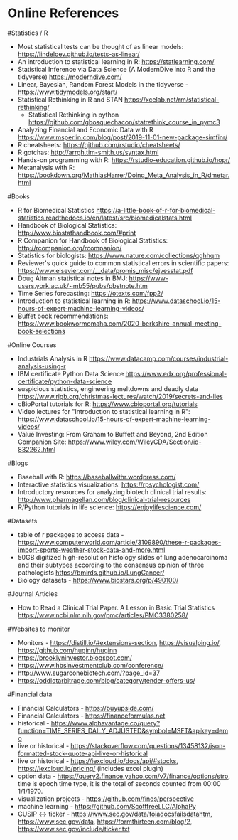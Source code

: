 # Online References

#Statistics / R
* Most statistical tests can be thought of as linear models: https://lindeloev.github.io/tests-as-linear/
* An introduction to statistical learning in R: https://statlearning.com/
* Statistical Inference via Data Science (A ModernDive into R and the tidyverse) https://moderndive.com/
* Linear, Bayesian, Random Forest Models in the tidyverse - https://www.tidymodels.org/start/
* Statistical Rethinking in R and STAN https://xcelab.net/rm/statistical-rethinking/
  * Statistical Rethinking in python https://github.com/gbosquechacon/statrethink_course_in_pymc3
* Analyzing Financial and Economic Data with R https://www.msperlin.com/blog/post/2019-11-01-new-package-simfinr/
* R cheatsheets: https://github.com/rstudio/cheatsheets/
* R gotchas: http://arrgh.tim-smith.us/syntax.html
* Hands-on programming with R: https://rstudio-education.github.io/hopr/
* Metanalysis with R: https://bookdown.org/MathiasHarrer/Doing_Meta_Analysis_in_R/dmetar.html

#Books
* R for Biomedical Statistics https://a-little-book-of-r-for-biomedical-statistics.readthedocs.io/en/latest/src/biomedicalstats.html
* Handbook of Biological Statistics: http://www.biostathandbook.com/#print
* R Companion for Handbook of Biological Statistics: http://rcompanion.org/rcompanion/
* Statistics for biologists: https://www.nature.com/collections/qghhqm
* Reviewer's quick guide to common statistical errors in scientific papers: https://www.elsevier.com/__data/promis_misc/ejvesstat.pdf
* Doug Altman statistical notes in BMJ: https://www-users.york.ac.uk/~mb55/pubs/pbstnote.htm
* Time Series forecasting: https://otexts.com/fpp2/
* Introduction to statistical learning in R: https://www.dataschool.io/15-hours-of-expert-machine-learning-videos/
* Buffet book recommendations: https://www.bookwormomaha.com/2020-berkshire-annual-meeting-book-selections

#Online Courses
* Industrials Analysis in R https://www.datacamp.com/courses/industrial-analysis-using-r
* IBM certificate Python Data Science https://www.edx.org/professional-certificate/python-data-science
* suspicious statistics, engineering meltdowns and deadly data https://www.rigb.org/christmas-lectures/watch/2019/secrets-and-lies
* cBioPortal tutorials for R: https://www.cbioportal.org/tutorials
* Video lectures for "Introduction to statistical learning in R": https://www.dataschool.io/15-hours-of-expert-machine-learning-videos/
* Value Investing: From Graham to Buffett and Beyond, 2nd Edition Companion Site: https://www.wiley.com/WileyCDA/Section/id-832262.html

#Blogs
* Baseball with R: https://baseballwithr.wordpress.com/
* Interactive statistics visualizations: https://rpsychologist.com/
* Introductory resources for analyzing biotech clinical trial results: http://www.pharmagellan.com/blog/clinical-trial-resources
* R/Python tutorials in life science: https://enjoylifescience.com/ 

#Datasets 
* table of r packages to access data - https://www.computerworld.com/article/3109890/these-r-packages-import-sports-weather-stock-data-and-more.html
* 50GB digitized high-resolution histology slides of lung adenocarcinoma and their subtypes according to the consensus opinion of three pathologists  https://bmirds.github.io/LungCancer/
* Biology datasets - https://www.biostars.org/p/490100/

#Journal Articles
* How to Read a Clinical Trial Paper. A Lesson in Basic Trial Statistics https://www.ncbi.nlm.nih.gov/pmc/articles/PMC3380258/

#Websites to monitor
* Monitors - https://distill.io/#extensions-section, https://visualping.io/, https://github.com/huginn/huginn
* https://brooklyninvestor.blogspot.com/
* https://www.hbsinvestmentclub.com/conference/
* http://www.sugarconebiotech.com/?page_id=37
* https://oddlotarbitrage.com/blog/category/tender-offers-us/

#Financial data
* Financial Calculators - https://buyupside.com/
* Financial Calculators - https://financeformulas.net
* historical - https://www.alphavantage.co/query?function=TIME_SERIES_DAILY_ADJUSTED&symbol=MSFT&apikey=demo
* live or historical - https://stackoverflow.com/questions/13458132/json-formatted-stock-quote-api-live-or-historical
* live or historical - https://iexcloud.io/docs/api/#stocks, https://iexcloud.io/pricing/ (includes excel plugin)
* option data - https://query2.finance.yahoo.com/v7/finance/options/stro, time is epoch time type, it is the total of seconds counted from 00:00 1/1/1970.
* visualization projects - https://github.com/finos/perspective
* machine learning - https://github.com/ScottfreeLLC/AlphaPy
* CUSIP <-> ticker - https://www.sec.gov/data/foiadocsfailsdatahtm, https://www.sec.gov/data, https://formthirteen.com/blog/2, https://www.sec.gov/include/ticker.txt

